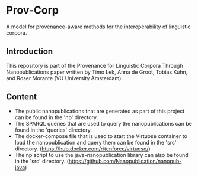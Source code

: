 Prov-Corp
=========              
A model for provenance-aware methods for the interoperability of linguistic corpora.

## Introduction
This repository is part of the Provenance for Linguistic Corpora Through Nanopublications paper written by Timo Lek, Anna de Groot, Tobias Kuhn, and Roser Morante (VU University Amsterdam).

## Content
* The public nanopublications that are generated as part of this project can be found in the 'np' directory.
* The SPARQL queries that are used to query the nanopublications can be found in the 'queries' directory.
* The docker-compose file that is used to start the Virtuose container to load the nanopublication and query them can be found in the 'src' directory. (https://hub.docker.com/r/tenforce/virtuoso/)
* The np script to use the java-nanopublication library can also be found in the 'src' directory. (https://github.com/Nanopublication/nanopub-java)
